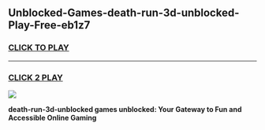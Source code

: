 
## Unblocked-Games-death-run-3d-unblocked-Play-Free-eb1z7
<h3>
<a href="https://premium76.site?title=death-run-3d-unblocked&ref=20M">CLICK TO PLAY</a></h3>
<hr>

<h3>
<a href="https://premium76.site?title=death-run-3d-unblocked&ref=20M">CLICK 2 PLAY</a>
  
</h3>

<a href="https://premium76.site?title=death-run-3d-unblocked&ref=19M"><img src="https://clearcache.store/games.png"></a>


**death-run-3d-unblocked games unblocked: Your Gateway to Fun and Accessible Online Gaming**
